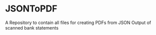 # JSONToPDF
A Repository to contain all files for creating PDFs from JSON Output of scanned bank statements
